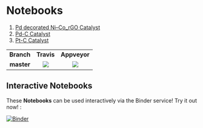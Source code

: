 # Notebooks

1. [Pd decorated Ni–Co_rGO Catalyst](https://nbviewer.jupyter.org/github/ECSIM/dbfc-dataset/blob/master/Notebooks/Pd%20decorated%20Ni-Co_rGO%20Catalyst.ipynb)
2. [Pd-C Catalyst](https://nbviewer.jupyter.org/github/ECSIM/dbfc-dataset/blob/master/Notebooks/Pd-C%20Catalyst.ipynb)
3. [Pt-C Catalyst](https://nbviewer.jupyter.org/github/ECSIM/dbfc-dataset/blob/master/Notebooks/Pt-C%20Catalyst.ipynb)


<table style="border-collapse: collapse;">
	<tr>
		<td align="center"><b>Branch</b></td>
		<td align="center"><b>Travis</b></td>
		<td align="center"><b>Appveyor</b></td>
	</tr>
	<tr>
		<td align="center"><b>master</b></td>
		<td align="center"><a href="https://travis-ci.org/ECSIM/dbfc-dataset"><img src="https://travis-ci.org/ECSIM/dbfc-dataset.svg?branch=master"></a></td>
		<td align="center"><a href="https://ci.appveyor.com/project/sepandhaghighi/dbfc-dataset"><img src="https://ci.appveyor.com/api/projects/status/iovlbs2yxvp29gjc/branch/master?svg=true"></a></td>
</table>

## Interactive Notebooks

These **Notebooks** can be used interactively via the Binder service! Try it out now! :

[![Binder](https://mybinder.org/badge_logo.svg)](https://mybinder.org/v2/gh/ECSIM/dbfc-dataset/master)